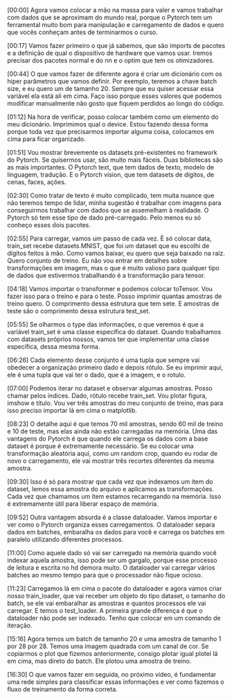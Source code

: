 [00:00] Agora vamos colocar a mão na massa para valer e vamos trabalhar com dados que se aproximam do mundo real, porque o Pytorch tem um ferramental muito bom para manipulação e carregamento de dados e quero que vocês conheçam antes de terminarmos o curso.

[00:17] Vamos fazer primeiro o que já sabemos, que são imports de pacotes e a definição de qual o dispositivo de hardware que vamos usar. Iremos precisar dos pacotes normal e do nn e o optim que tem os otimizadores.

[00:44] O que vamos fazer de diferente agora é criar um dicionário com os hiper parâmetros que vamos definir. Por exemplo, teremos a chave batch size, e eu quero um de tamanho 20. Sempre que eu quiser acessar essa variável ela está ali em cima. Faço isso porque esses valores que podemos modificar manualmente não gosto que fiquem perdidos ao longo do código.

[01:12] Na hora de verificar, posso colocar também como um elemento do meu dicionário. Imprimimos qual o device. Estou fazendo dessa forma porque toda vez que precisarmos importar alguma coisa, colocamos em cima para ficar organizado.

[01:51] Vou mostrar brevemente os datasets pré-existentes no framework do Pytorch. Se quisermos usar, são muito mais fáceis. Duas bibliotecas são as mais importantes. O Pytorch text, que tem dados de texto, modelo de linguagem, tradução. E o Pytorch vision, que tem datasets de dígitos, de cenas, faces, ações.

[02:30] Como tratar de texto é muito complicado, tem muita nuance que não teremos tempo de lidar, minha sugestão é trabalhar com imagens para conseguirmos trabalhar com dados que se assemelham à realidade. O Pytorch só tem esse tipo de dado pré-carregado. Pelo menos eu só conheço esses dois pacotes.

[02:55] Para carregar, vamos um passo de cada vez. É só colocar data, train_set recebe datasets.MNIST, que foi um dataset que eu escolhi de dígitos feitos à mão. Como vamos baixar, eu quero que seja baixado na raiz. Quero conjunto de treino. Eu não vou entrar em detalhes sobre transformações em imagem, mas o que é muito valioso para qualquer tipo de dados que estivermos trabalhando é a transformação para tensor.

[04:18] Vamos importar o transformer e podemos colocar toTensor. Vou fazer isso para o treino e para o teste. Posso imprimir quantas amostras de treino quero. O comprimento dessa estrutura que tem sete. E amostras de teste são o comprimento dessa estrutura test_set.

[05:55] Se olharmos o type das informações, o que veremos é que a variável train_set é uma classe específica do dataset. Quando trabalhamos com datasets próprios nossos, vamos ter que implementar uma classe específica, dessa mesma forma.

[06:26] Cada elemento desse conjunto é uma tupla que sempre vai obedecer a organização primeiro dado e depois rótulo. Se eu imprimir aqui, ele é uma tupla que vai ter o dado, que é a imagem, e o rotulo.

[07:00] Podemos iterar no dataset e observar algumas amostras. Posso chamar pelos índices. Dado, rótulo recebe train_set. Vou plotar figura, imshow e título. Vou ver três amostras do meu conjunto de treino, mas para isso preciso importar lá em cima o matplotlib.

[08:23] O detalhe aqui é que temos 70 mil amostras, sendo 60 mil de treino e 10 de teste, mas elas ainda não estão carregadas na memória. Uma das vantagens do Pytorch é que quando ele carrega os dados com a base dataset é porque é extremamente necessário. Se eu colocar uma transformação aleatória aqui, como um random crop, quando eu rodar de novo o carregamento, ele vai mostrar três recortes diferentes da mesma amostra.

[09:30] Isso é só para mostrar que cada vez que indexamos um item do dataset, lemos essa amostra do arquivo e aplicamos as transformações. Cada vez que chamamos um item estamos recarregando na memória. Isso é extremamente útil para liberar espaço de memória.

[09:52] Outra vantagem absurda é a classe dataloader. Vamos importar e ver como o Pytorch organiza esses carregamentos. O dataloader separa dados em batches, embaralha os dados para você e carrega os batches em paralelo utilizando diferentes processos.

[11:00] Como aquele dado só vai ser carregado na memória quando você indexar aquela amostra, isso pode ser um gargalo, porque esse processo de leitura e escrita no hd demora muito. O dataloader vai carregar vários batches ao mesmo tempo para que o processador não fique ocioso.

[11:23] Carregamos lá em cima o pacote do dataloader e agora vamos criar nosso train_loader, que vai receber um objeto do tipo dataset, o tamanho do batch, se ele vai embaralhar as amostras e quantos processos ele vai carregar. E temos o test_loader. A primeira grande diferença é que o dataloader não pode ser indexado. Tenho que colocar em um comando de iteração.

[15:16] Agora temos um batch de tamanho 20 e uma amostra de tamanho 1 por 28 por 28. Temos uma imagem quadrada com um canal de cor. Se copiarmos o plot que fizemos anteriormente, consigo plotar igual plotei lá em cima, mas direto do batch. Ele plotou uma amostra de treino.

[16:30] O que vamos fazer em seguida, no próximo vídeo, é fundamentar uma rede simples para classificar essas informações e ver como fazemos o fluxo de treinamento da forma correta.